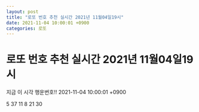 ```yaml
---
layout: post
title: "로또 번호 추천 실시간 2021년 11월04일19시"
date: 2021-11-04 10:00:01 +0900
categories: 로또
---
```


# 로또 번호 추천 실시간 2021년 11월04일19시

지금 이 시각 행운번호!! 2021-11-04 10:00:01 +0900

 5  37  11  8  21  30 

